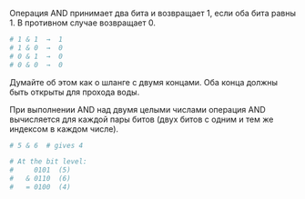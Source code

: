 Операция AND принимает два бита и возвращает 1, если оба бита равны 1. 
В противном случае возвращает 0.

```python
# 1 & 1  →  1
# 1 & 0  →  0
# 0 & 1  →  0
# 0 & 0  →  0
```

Думайте об этом как о шланге с двумя концами. Оба конца должны быть открыты для прохода воды.

При выполнении AND над двумя целыми числами операция AND вычисляется для каждой пары битов 
(двух битов с одним и тем же индексом в каждом числе).

```python
# 5 & 6  # gives 4

# At the bit level:
#     0101  (5)
#   & 0110  (6)
#   = 0100  (4)

```
